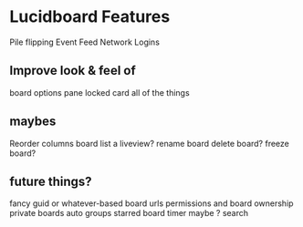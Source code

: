 Lucidboard Features
===================

Pile flipping
Event Feed
Network Logins

## Improve look & feel of

board options pane
locked card
all of the things

## maybes

Reorder columns
board list a liveview?
rename board
delete board?
freeze board?


## future things?

fancy guid or whatever-based board urls
permissions and board ownership
private boards
auto groups
starred board
timer maybe ?
search
